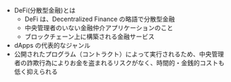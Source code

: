 - DeFi(分散型金融)とは
  - DeFi は、Decentralized Finance の略語で分散型金融
  - 中央管理者のいない金融仲介アプリケーションのこと
  - ブロックチェーン上に構築される金融サービス
- dApps の代表的なジャンル
- 公開されたプログラム（コントラクト）によって実行されるため、中央管理者の詐欺行為によりお金を盗まれるリスクがなく、時間的・金銭的コストも低く抑えられる
